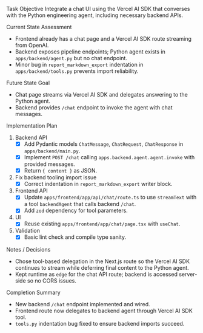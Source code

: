 Task Objective
Integrate a chat UI using the Vercel AI SDK that converses with the Python engineering agent, including necessary backend APIs.

Current State Assessment
- Frontend already has a chat page and a Vercel AI SDK route streaming from OpenAI.
- Backend exposes pipeline endpoints; Python agent exists in `apps/backend/agent.py` but no chat endpoint.
- Minor bug in `report_markdown_export` indentation in `apps/backend/tools.py` prevents import reliability.

Future State Goal
- Chat page streams via Vercel AI SDK and delegates answering to the Python agent.
- Backend provides `/chat` endpoint to invoke the agent with chat messages.

Implementation Plan
1) Backend API
   - [x] Add Pydantic models `ChatMessage`, `ChatRequest`, `ChatResponse` in `apps/backend/main.py`.
   - [x] Implement `POST /chat` calling `apps.backend.agent.agent.invoke` with provided messages.
   - [x] Return `{ content }` as JSON.
2) Fix backend tooling import issue
   - [x] Correct indentation in `report_markdown_export` writer block.
3) Frontend API
   - [x] Update `apps/frontend/app/api/chat/route.ts` to use `streamText` with a tool `backendAgent` that calls backend `/chat`.
   - [x] Add `zod` dependency for tool parameters.
4) UI
   - [x] Reuse existing `apps/frontend/app/chat/page.tsx` with `useChat`.
5) Validation
   - [x] Basic lint check and compile type sanity.

Notes / Decisions
- Chose tool-based delegation in the Next.js route so the Vercel AI SDK continues to stream while deferring final content to the Python agent.
- Kept runtime as `edge` for the chat API route; backend is accessed server-side so no CORS issues.

Completion Summary
- New backend `/chat` endpoint implemented and wired.
- Frontend route now delegates to backend agent through Vercel AI SDK tool.
- `tools.py` indentation bug fixed to ensure backend imports succeed.

